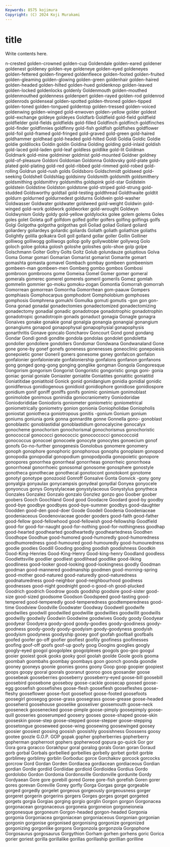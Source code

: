 ```yaml
---
Keywords: 8575 kojimura
Copyright: (C) 2024 Koji Murakami
---
```


# title

Write contents here.



n-crested golden-crowned
golden-cup Goldendale golden-eared goldener goldenest goldeney golden-eye goldeneye golden-eyed goldeneyes
golden-fettered golden-fingered goldenfleece golden-footed golden-fruited golden-gleaming golden-glowing golden-green goldenhair golden-haired
golden-headed golden-hilted golden-hued goldenknop golden-leaved golden-locked goldenlocks goldenly Goldenmouth golden-mouthed
goldenmouthed goldenness goldenpert golden-rayed golden-rod goldenrod goldenrods goldenseal golden-spotted golden-throned
golden-tipped golden-toned golden-tongued goldentop golden-tressed golden-voiced goldenwing golden-winged gold-enwoven golden-yellow
golder goldest gold-exchange goldeye goldeyes Goldfarb Goldfield gold-field goldfield goldfielder
gold-fields goldfields gold-filled Goldfinch goldfinch goldfinches gold-finder goldfinnies goldfinny gold-fish
goldfish goldfishes goldflower gold-foil gold-framed gold-fringed gold-graved gold-green gold-haired goldhammer
goldhead gold-headed gold-hilted Goldi Goldia Goldic Goldie goldie goldilocks Goldin
goldin Goldina Golding golding gold-inlaid goldish gold-laced gold-laden gold-leaf goldless
goldlike gold-lit Goldman Goldmark gold-mine goldminer goldmist gold-mounted Goldner goldney
gold-of-pleasure Goldoni Goldonian Goldonna Goldovsky gold-plate gold-plated gold-plating gold-red gold-ribbed
gold-rimmed gold-robed gold-rolling Goldrun gold-rush golds Goldsboro Goldschmidt goldseed gold-seeking
Goldshell Goldshlag goldsinny Goldsmith goldsmith goldsmithery goldsmithing goldsmithry goldsmiths goldspink
gold-star Goldstein goldstein Goldstine Goldston goldstone gold-striped gold-strung gold-studded Goldsworthy
goldtail gold-testing goldthread Goldthwaite goldtit goldurn goldurned goldurnedest goldurns Goldvein
gold-washer Goldwasser Goldwater goldwater goldweed gold-weight Goldwin gold-winged gold-work goldwork
goldworker gold-wrought Goldwyn Goldwynism Goldy goldy gold-yellow goldylocks golee golem
golems Goles goles golet Goleta golf golfdom golfed golfer golfers
golfing golfings golfs Golgi Golgotha golgotha golgothas goli Goliad goliad
Goliard goliard goliardery goliardeys goliardic goliards Goliath goliath goliathize goliaths
Golightly golilla golkakra Goll goll golland gollar goller Gollin Golliner
golliwog golliwogg golliwogs gollop golly gollywobbler gollywog Golo goloch goloe
goloka golosh goloshe goloshes golo-shoe golp golpe Golschmann Golter Goltry
Golts Goltz Golub golundauze goluptious Golva Goma Gomar gomari Gomarian
Gomarist gomarist Gomarite gomart gomashta gomasta gomavel Gombach gombay gombeen
gombeenism gombeen-man gombeen-men Gomberg gombo gombos Gombosi gombroon gombroons gome
Gomeisa Gomel Gomer gomer gomeral gomerals gomerec gomerel gomerels gomeril
gomerils Gomez gomlah gommelin gommier go-moku gomoku-zogan Gomontia Gomorrah gomorrah
Gomorrean gomorrean Gomorrha Gomorrhean gom-paauw Gompers gomphiasis Gomphocarpus gomphodont Gompholobium
gomphoses gomphosis Gomphrena gomukhi Gomulka gomuti gomutis -gon gon gon-
Gona gonad gonadal gonadectomies gonadectomized gonadectomizing gonadectomy gonadial gonadic gonadotrope
gonadotrophic gonadotrophin gonadotropic gonadotropin gonads gonaduct gonagia Gonagle gonagra Gonaives
gonake gonakie gonal gonalgia gonangia gonangial gonangium gonangiums gonapod gonapophysal
gonapophysial gonapophysis gonarthritis Gonave goncalo Goncharov Goncourt Gond gond gondang
Gondar Gondi gondi gondite gondola gondolas gondolet gondoletta gondolier gondoliere
gondoliers Gondomar Gondwana Gondwanaland Gone gone gone-by gonef gonefs goneness
gonenesses goneoclinic gonepoiesis gonepoietic goner Goneril goners gonesome goney gonfalcon
gonfalon gonfalonier gonfalonierate gonfaloniership gonfalons gonfanon gonfanons gong gonged gong-gong
gonging gonglike gongman Gongola Gongoresque Gongorism gongorism Gongorist Gongoristic gongoristic
gongs goni- gonia goniac gonial goniale Goniaster goniatite Goniatites goniatitic
goniatitid Goniatitidae goniatitoid Gonick gonid gonidangium gonidia gonidial gonidic gonidiferous
gonidiogenous gonidioid gonidiophore gonidiose gonidiospore gonidium gonif goniff goniffs gonifs
gonimic gonimium gonimoblast gonimolobe gonimous goninidia goniocraniometry Goniodoridae Goniodorididae Goniodoris
goniometer goniometric goniometrical goniometrically goniometry gonion gonionia Goniopholidae Goniopholis goniostat
goniotheca goniotropous gonitis -gonium Gonium gonium goniums goniunia gonk gonna
gonnardite gonne Gonnella gono- gonoblast gonoblastic gonoblastidial gonoblastidium gonocalycine gonocalyx
gonocheme gonochorism gonochorismal gonochorismus gonochoristic gonococcal gonococci gonococcic gonococcocci gonococcoid
gonococcus gonocoel gonocoele gonocyte gonocytes gonoecium gonof gonofs Go-no-further gonogenesis
Gonolobus gonomere gonomery gonoph gonophore gonophoric gonophorous gonophs gonoplasm gonopod
gonopodia gonopodial gonopodium gonopodpodia gonopoietic gonopore gonopores gonorrhea gonorrheal gonorrheas
gonorrheic gonorrhoea gonorrhoeal gonorrhoeic gonosomal gonosome gonosphere gonostyle gonotheca gonothecae
gonothecal gonotocont gonotokont gonotome gonotyl gonotype gonozooid Gonroff Gonsalve Gonta
Gonvick -gony gony gonyalgia gonyaulax gonycampsis gonydeal gonydial Gonyea gonyocele
gonyoncus gonys Gonystylaceae gonystylaceous Gonystylus gonytheca Gonzales Gonzalez Gonzalo gonzalo
Gonzlez gonzo goo Goober goober goobers Gooch Goochland Good good
Goodacre Goodard good-by goodby good-bye goodbye goodbyes good-bye-summer goodbys good-daughter
Goodden good-den good-doer Goode Goodell Goodenia Goodeniaceae goodeniaceous Goodenoviaceae gooder
gooders good-faith good-father good-fellow good-fellowhood good-fellowish good-fellowship Goodfield good-for good-for-naught
good-for-nothing good-for-nothingness goodhap good-hearted goodhearted goodheartedly goodheartedness Goodhen Goodhope Goodhue
good-humored good-humoredly good-humoredness goodhumoredness good-humoured good-humouredly good-humouredness goodie goodies Goodill
Gooding gooding goodish goodishness Goodkin Good-King-Henries Good-King-Henry Good-king-henry Goodland goodless
Goodlettsville goodlier goodliest goodlihead goodlike good-liking goodliness good-looker good-looking good-lookingness
goodly Goodman goodman good-mannered goodmanship goodmen good-morning-spring good-mother good-natured good-naturedly
good-naturedness goodnaturedness good-neighbor good-neighbourhood goodness goodnesses good-night goodnight good-o good-oh
good-plucked Goodrich goodrich Goodrow goods goodship goodsire good-sister good-size good-sized
goodsome Goodson Goodspeed good-tasting good-tempered good-temperedly good-temperedness goodtemperedness good-time Goodview
Goodville Goodwater Goodway Goodwell goodwife goodwilies goodwill goodwilled goodwillie goodwillies
goodwillit goodwills goodwilly goodwily Goodwin Goodwine goodwives Goody goody Goodyear
goodyear Goodyera goody-good goody-goodies goody-goodiness goody-goodness goody-goody goody-goodyism goody-goodyness goodyish
goodyism goodyness goodyship gooey goof goofah goofball goofballs goofed goofer
go-off goofier goofiest goofily goofiness goofinesses goofing goof-off goofs goof-up
goofy goog Googins googlies googly googly-eyed googol googolplex googolplexes googols
goo-goo googul gooier gooiest gook gooks gooky gool goolah goolde
Goole gools gooma goombah goombahs goombay goombays goon goonch goonda
goondie gooney gooneys goonie goonies goons goony Goop goop goopier
goopiest goops goopy gooral goorals gooranut gooroo goos goosander goose
goosebeak gooseberries gooseberry gooseberry-eyed goose-bill goosebill goosebird goosebone gooseboy goose-cackle
goosecap goosed goose-egg goosefish goosefishes goose-flesh gooseflesh goosefleshes goose-fleshy gooseflower
goose-foot goosefoot goose-footed goosefoots goosegirl goosegog goose-grass goosegrass goose-grease goose-headed
gooseherd goosehouse gooselike gooseliver goosemouth goose-neck gooseneck goosenecked goose-pimple goose-pimply
goosepimply goose-quill gooseries gooserumped goosery gooses goose-shaped goose-skin gooseskin goose-step
goose-stepped goose-stepper goose-stepping goosetongue gooseweed goose-wing goosewing goosewinged goosey goosier
goosiest goosing goosish goosishly goosishness Goossens goosy gootee goozle G.O.P.
GOP gopak gopher gopherberries gopherberry gopherman gopherroot gophers gopherwood gopura
go-quick Gor gor Gora gora goracco Gorakhpur goral goralog gorals
Goran goran Goraud gorb gorbal Gorbals gorbellied gorbellies gorbelly gorbet
gorbit gorble gorblimey gorblimy gorblin Gorboduc gorce Gorchakov gorcock gorcocks
gorcrow Gord Gordan Gorden Gordiacea gordiacean gordiaceous Gordian gordian Gordie
gordiid Gordiidae gordioid Gordioidea Gordius Gordo gordolobo Gordon Gordonia Gordonsville
Gordonville gordunite Gordy Gordyaean Gore gore gorebill gored Goree gore-fish
gorefish Goren gorer gores gorevan Goreville Gorey gorfly Gorga Gorgas
gorge gorgeable gorged gorgedly gorgelet gorgeous gorgeously gorgeousness gorger gorgeret
gorgerin gorgerins gorgers Gorges gorges gorget gorgeted gorgets gorgia Gorgias
gorging gorgio gorglin Gorgon gorgon Gorgonacea gorgonacean gorgonaceous gorgoneia gorgoneion
gorgoneioneia gorgonesque gorgoneum Gorgon-headed gorgon-headed Gorgonia gorgonia Gorgoniacea gorgoniacean gorgoniaceous
Gorgonian gorgonian gorgonin gorgonise gorgonised gorgonising gorgonize gorgonized gorgonizing gorgonlike
gorgons Gorgonzola gorgonzola Gorgophone Gorgosaurus gorgosaurus Gorgythion Gorham gorhen gorhens
goric Gorica gorier goriest gorilla gorillalike gorillas gorillaship gorillian gorilline
